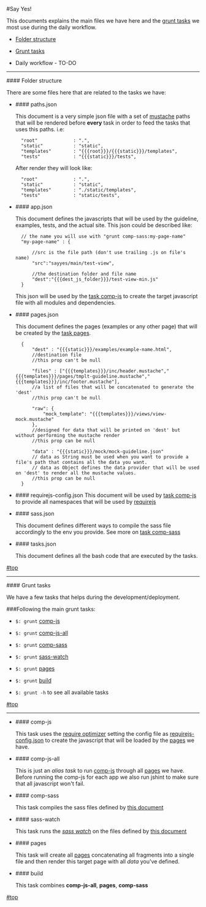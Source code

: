 #<a name="top"></a>Say Yes!

This documents explains the main files we have here and the [grunt tasks](#grunt) we most use during the daily workflow.

- [Folder structure](#structure)

- [Grunt tasks](#grunt)

- Daily workflow - TO-DO

---

###<a name="structure"># </a>Folder structure

There are some files here that are related to the tasks we have:

- ###<a name="paths"># </a>paths.json

	This document is a very simple json file with a set of [mustache](http://mustache.github.io/)  paths that will be rendered before **every** task in order to feed the tasks that uses this paths. i.e:

		"root"             : ".",
		"static"           : "static",
		"templates"        : "{{{root}}}/{{{static}}}/templates",
		"tests"            : "{{{static}}}/tests",

	After render they will look like:

		"root"             : ".",
		"static"           : "static",
		"templates"        : "./static/templates",
		"tests"            : "static/tests",


- ###<a name="app.json"># </a>app.json

	This document defines the javascripts that will be used by the guideline, examples, tests, and the actual site. This json could be described like:

		// the name you will use with "grunt comp-sass:my-page-name"
		"my-page-name" : {

			//src is the file path (don't use trailing .js on file's name)
			"src":"sayyes/main/test-view",

			//the destination folder and file name
			"dest":"{{{dest_js_folder}}}/test-view-min.js"
		}

	This json will be used by the [task comp-js](#comp-js) to create the target javascript file with all modules and dependencies.


- ###<a name="pages.json"># </a>pages.json

	This document defines the pages (examples or any other page) that will be created by the [task pages](#pages).

		{
			"dest" : "{{{static}}}/examples/example-name.html",
			//destination file
			//this prop can't be null

			"files" : ["{{{templates}}}/inc/header.mustache","{{{templates}}}/pages/tmplt-guideline.mustache","{{{templates}}}/inc/footer.mustache"],
			//a list of files that will be concatenated to generate the 'dest'
			//this prop can't be null

			"raw": {
				"mock_template": "{{{templates}}}/views/view-mock.mustache"
			},
			//designed for data that will be printed on 'dest' but without performing the mustache render
			//this prop can be null

			"data" : "{{{static}}}/mock/mock-guideline.json"
			// data as String must be used when you want to provide a file's path that contains all the data you want.
			// data as Object defines the data provider that will be used on 'dest' to render all the mustache values.
			//this prop can be null
		}


- ###<a name="requirejs-config.json"># </a>requirejs-config.json
	This document will be used by [task comp-js](#comp-js) to provide all namespaces that will be used by [requirejs](http://requirejs.org/docs/api.html#config)

- ###<a name="sass.json"># </a>sass.json

	This document defines different ways to compile the sass file accordingly to the env you provide. See more on [task comp-sass](#comp-sass)


- ###<a name="tasks.json"># </a>tasks.json

	This document defines all the bash code that are executed by the tasks.

[#top](#top)

---

###<a name="grunt"># </a>Grunt tasks

We have a few tasks that helps during the development/deployment.

###Following the main grunt tasks:


- `$: grunt` [comp-js](#comp-js)

- `$: grunt` [comp-js-all](#comp-js-all)

- `$: grunt` [comp-sass](#comp-sass)

- `$: grunt` [sass-watch](#sass-watch)

- `$: grunt` [pages](#pages)

- `$: grunt` [build](#build)

- `$: grunt -h` to see all available tasks

[#top](#top)

---

- ###<a name="comp-js"># </a>comp-js

	This task uses the [require optimizer](http://requirejs.org/docs/optimization.html) setting the config file as [requirejs-config.json](#requirejs-config.json) to create the javascript that will be loaded by the [pages](#app.json) we have.

- ###<a name="comp-js-all"># </a>comp-js-all

	This is just an *alias task* to run [comp-js](#comp-js) through all [pages](#app.json) we have. Before running the comp-js for each app we also run jshint to make sure that all javascript won't fail.

- ###<a name="comp-sass"># </a>comp-sass

	This task compiles the sass files defined by [this document](#sass.json)

- ###<a name="sass-watch"># </a>sass-watch

	This task runs the *[sass watch](http://sass-lang.com/documentation/file.SASS_REFERENCE.html)* on the files defined by [this document](#sass.json)


- ###<a name="pages"># </a>pages

	This task will create all [pages](#pages.json) concatenating all fragments into a single file and then render this target page with all *data* you've defined.

- ###<a name="build"># </a>build

	This task combines **comp-js-all**, **pages**, **comp-sass**

[#top](#top)